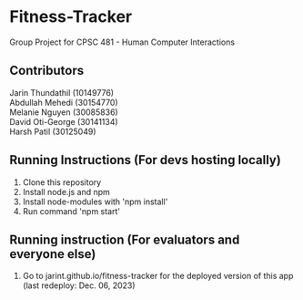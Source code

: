 # Fitness-Tracker
Group Project for CPSC 481 - Human Computer Interactions

## Contributors
Jarin Thundathil (10149776)  <br />
Abdullah Mehedi (30154770)  <br />
Melanie Nguyen (30085836)  <br />
David Oti-George (30141134)  <br />
Harsh Patil (30125049)

## Running Instructions (For devs hosting locally)
1. Clone this repository
2. Install node.js and npm
3. Install node-modules with 'npm install'
4. Run command 'npm start'

## Running instruction (For evaluators and everyone else)
1. Go to jarint.github.io/fitness-tracker for the deployed version of this app (last redeploy: Dec. 06, 2023)

